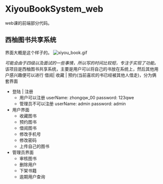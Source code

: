 # XiyouBookSystem_web
web课的前端部分代码。
## 西柚图书共享系统
界面大概是这个样子的。
![xiyou_book.gif](https://upload-images.jianshu.io/upload_images/5645890-07db220b116e522c.gif?imageMogr2/auto-orient/strip)
     

*可能会由于四级以及面试的一些事情，所以写的时间比较短，专注于实现了功能。*
该项目是西柚图书共享系统，主要是用户可以将自己的书放在系统上，然后其他用户感兴趣便可以进行 借阅| 收藏 | 预约(当前喜欢的书已经被其他人借走)，分为俩套界面
- 登陆 | 注册
  - 用户可以注册
    userName: zhongqw_00
    password: 123qwe
  - 管理员不可以注册
      userName: admin
      password: admin
- 用户界面
  - 收藏图书
  - 预约图书
  - 借阅图书
  - 修改手机号
  - 修改密码
  - 上传自己的图书
- 管理员界面
  - 审核图书
  - 删除用户
  - 下架书籍
  - 逾期用户查询

